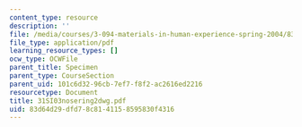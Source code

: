 ```yaml
---
content_type: resource
description: ''
file: /media/courses/3-094-materials-in-human-experience-spring-2004/83d64d29dfd78c8141158595830f4316_31SI03nosering2dwg.pdf
file_type: application/pdf
learning_resource_types: []
ocw_type: OCWFile
parent_title: Specimen
parent_type: CourseSection
parent_uid: 101c6d32-96cb-7ef7-f8f2-ac2616ed2216
resourcetype: Document
title: 31SI03nosering2dwg.pdf
uid: 83d64d29-dfd7-8c81-4115-8595830f4316
---
```

